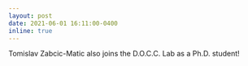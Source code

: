 ```yaml
---
layout: post
date: 2021-06-01 16:11:00-0400
inline: true
---
```


Tomislav Zabcic-Matic also joins the D.O.C.C. Lab as a Ph.D. student!
